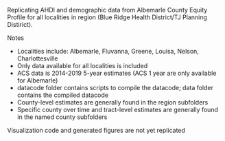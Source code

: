 Replicating AHDI and demographic data from Albemarle County Equity Profile for all localities in region (Blue Ridge Health District/TJ Planning Distirict).

Notes

* Localities include: Albemarle, Fluvanna, Greene, Louisa, Nelson, Charlottesville
* Only data available for all localities is included
* ACS data is 2014-2019 5-year estimates (ACS 1 year are only available for Albemarle)
* datacode folder contains scripts to compile the datacode; data folder contains the compiled datacode
* County-level estimates are generally found in the region subfolders
* Specific county over time and tract-level estimates are generally found in the named county subfolders

Visualization code and generated figures are not yet replicated
